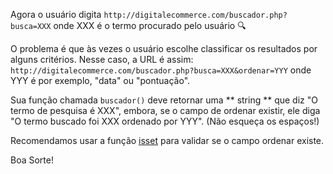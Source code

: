 Agora o usuário digita `http://digitalecommerce.com/buscador.php?busca=XXX` onde XXX é o termo procurado pelo usuário :mag:

O problema é que às vezes o usuário escolhe classificar os resultados por alguns critérios. Nesse caso, a URL é assim:
`http://digitalecommerce.com/buscador.php?busca=XXX&ordenar=YYY` onde YYY é por exemplo, "data" ou "pontuação".

Sua função chamada `buscador()`  deve retornar uma ** string ** que diz "O termo de pesquisa é XXX", embora, se o campo de ordenar existir, ele diga "O termo buscado foi XXX ordenado por YYY". (Não esqueça os espaços!)

Recomendamos usar a função [isset](http://php.net/manual/en/function.isset.php) para validar se o campo ordenar existe.

Boa Sorte!